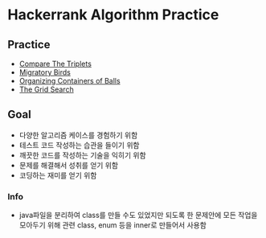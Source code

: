 # Hackerrank Algorithm Practice

## Practice
- [Compare The Triplets][compare-the-triplets]
- [Migratory Birds][migratory-birds]
- [Organizing Containers of Balls][organizing-containers-of-balls]
- [The Grid Search][the-grid-search]

## Goal
- 다양한 알고리즘 케이스를 경험하기 위함
- 테스트 코드 작성하는 습관을 들이기 위함
- 깨끗한 코드를 작성하는 기술을 익히기 위함
- 문제를 해결해서 성취를 얻기 위함
- 코딩하는 재미를 얻기 위함

### Info
- java파일을 분리하여 class를 만들 수도 있었지만 되도록 한 문제안에 모든 작업을 모아두기 위해 관련 class, enum 등을 inner로 만들어서 사용함

[compare-the-triplets]:https://www.hackerrank.com/challenges/compare-the-triplets/problem
[migratory-birds]:https://www.hackerrank.com/challenges/migratory-birds/problem
[organizing-containers-of-balls]:https://www.hackerrank.com/challenges/organizing-containers-of-balls/problem
[the-grid-search]:https://www.hackerrank.com/challenges/the-grid-search/problem